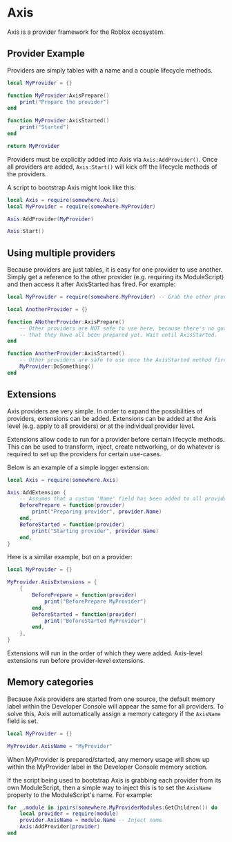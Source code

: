 # Axis

Axis is a provider framework for the Roblox ecosystem.

## Provider Example

Providers are simply tables with a name and a couple lifecycle methods.

```lua
local MyProvider = {}

function MyProvider:AxisPrepare()
	print("Prepare the provider")
end

function MyProvider:AxisStarted()
	print("Started")
end

return MyProvider
```

Providers must be explicitly added into Axis via `Axis:AddProvider()`. Once all providers are added, `Axis:Start()` will kick off the lifecycle methods of the providers.

A script to bootstrap Axis might look like this:

```lua
local Axis = require(somewhere.Axis)
local MyProvider = require(somewhere.MyProvider)

Axis:AddProvider(MyProvider)

Axis:Start()
```

## Using multiple providers

Because providers are just tables, it is easy for one provider to use another. Simply get a reference to the other provider (e.g. requiring its ModuleScript) and then access it after AxisStarted has fired. For example:

```lua
local MyProvider = require(somewhere.MyProvider) -- Grab the other provider

local AnotherProvider = {}

function ANotherProvider:AxisPrepare()
	-- Other providers are NOT safe to use here, because there's no guarantee
	-- that they have all been prepared yet. Wait until AxisStarted.
end

function AnotherProvider:AxisStarted()
	-- Other providers are safe to use once the AxisStarted method fires.
	MyProvider:DoSomething()
end
```

## Extensions

Axis providers are very simple. In order to expand the possibilities of providers, extensions can be added. Extensions can be added at the Axis level (e.g. apply to all providers) or at the individual provider level.

Extensions allow code to run for a provider before certain lifecycle methods. This can be used to transform, inject, create networking, or do whatever is required to set up the providers for certain use-cases.

Below is an example of a simple logger extension:

```lua
local Axis = require(somewhere.Axis)

Axis:AddExtension {
	-- Assumes that a custom 'Name' field has been added to all providers:
	BeforePrepare = function(provider)
		print("Preparing provider", provider.Name)
	end,
	BeforeStarted = function(provider)
		print("Starting provider", provider.Name)
	end,
}
```

Here is a similar example, but on a provider:

```lua
local MyProvider = {}

MyProvider.AxisExtensions = {
	{
		BeforePrepare = function(provider)
			print("BeforePrepare MyProvider")
		end,
		BeforeStarted = function(provider)
			print("BeforeStarted MyProvider")
		end,
	},
}
```

Extensions will run in the order of which they were added. Axis-level extensions run before provider-level extensions.

## Memory categories

Because Axis providers are started from one source, the default memory label within the Developer Console will appear the same for all providers. To solve this, Axis will automatically assign a memory category if the `AxisName` field is set.

```lua
local MyProvider = {}

MyProvider.AxisName = "MyProvider"
```

When MyProvider is prepared/started, any memory usage will show up within the MyProvider label in the Developer Console memory section.

If the script being used to bootstrap Axis is grabbing each provider from its own ModuleScript, then a simple way to inject this is to set the `AxisName` property to the ModuleScript's name. For example:

```lua
for _,module in ipairs(somewhere.MyProviderModules:GetChildren()) do
	local provider = require(module)
	provider.AxisName = module.Name -- Inject name
	Axis:AddProvider(provider)
end
```
